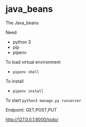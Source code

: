 # java_beans
The Java_beans

Need:
* python 3
* pip
* pipenv

To load virtual environment
* `pipenv shell`

To install
* `pipenv install`

To start
`python3 manage.py runserver`

Endpoint:
GET,POST,PUT

http://127.0.0.1:8000/todo/